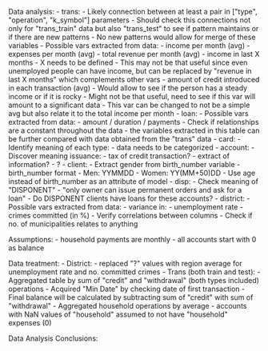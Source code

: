 Data analysis:
    - trans:
        - Likely connection between at least a pair in ["type", "operation", "k_symbol"] parameters
            - Should check this connections not only for "trans_train" data but also "trans_test" to see if pattern maintains or if there are new patterns
                - No new patterns would allow for merge of these variables
        - Possible vars extracted from data:
            - income per month (avg)
            - expenses per month (avg)
            - total revenue per month (avg)
            - income in last X months - X needs to be defined 
                - This may not be that useful since even unemployed people can have income, but can be replaced by "revenue in last X months" which complements other vars
            - amount of credit introduced in each transaction (avg)
                - Would allow to see if the person has a steady income or if it is rocky
                - Might not be that useful, need to see if this var will amount to a significant data
                - This var can be changed to not be a simple avg but also relate it to the total income per month
    - loan:
        - Possible vars extracted from data:
            - amount / duration / payments
                - Check if relationships are a constant throughout the data
            - the variables extracted in this table can be further compared with data obtained from the "trans" data
    - card:
        - Identify meaning of each type:
            - data needs to be categorized
    - account:
        - Discover meaning issuance:
            - tax of credit transaction?
            - extract of information?
            - ?
    - client:
        - Extract gender from birth_number variable
            - birth_number format
                - Men: YYMMDD
                - Women: YY(MM+50)DD
        - Use age instead of birth_number as an attribute of model
    - disp:
        - Check meaning of "DISPONENT"
            - "only owner can issue permanent orders and ask for a loan"
                - Do DISPONENT clients have loans for these accounts?
    - district:
        - Possible vars extracted from data:
            - variance in:
                - unemployment rate 
                - crimes committed (in %)
        - Verify correlations between columns
            - Check if no. of municipalities relates to anything
                

Assumptions:
    - household payments are monthly
    - all accounts start with 0 as balance

Data treatment:
    - District:
        - replaced "?" values with region average for unemployment rate and no. committed crimes
    - Trans (both train and test):
        - Aggregated table by sum of "credit" and "withdrawal" (both types included) operations
        - Acquired "Min Date" by checking date of first transaction
        - Final balance will be calculated by subtracting sum of "credit" with sum of "withdrawal"
        - Aggregated household operations by average
            - accounts with NaN values of "household" assumed to not have "household" expenses (0)

Data Analysis Conclusions:


